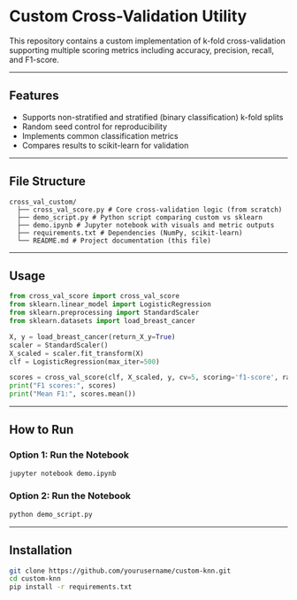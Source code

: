 # Custom Cross-Validation Utility

This repository contains a custom implementation of k-fold cross-validation supporting multiple scoring metrics including accuracy, precision, recall, and F1-score.

---

## Features

- Supports non-stratified and stratified (binary classification) k-fold splits
- Random seed control for reproducibility
- Implements common classification metrics
- Compares results to scikit-learn for validation

---

##  File Structure

```
cross_val_custom/
  ├── cross_val_score.py # Core cross-validation logic (from scratch)
  ├── demo_script.py # Python script comparing custom vs sklearn
  ├── demo.ipynb # Jupyter notebook with visuals and metric outputs
  ├── requirements.txt # Dependencies (NumPy, scikit-learn)
  └── README.md # Project documentation (this file)
```

---
## Usage

```python
from cross_val_score import cross_val_score
from sklearn.linear_model import LogisticRegression
from sklearn.preprocessing import StandardScaler
from sklearn.datasets import load_breast_cancer

X, y = load_breast_cancer(return_X_y=True)
scaler = StandardScaler()
X_scaled = scaler.fit_transform(X)
clf = LogisticRegression(max_iter=500)

scores = cross_val_score(clf, X_scaled, y, cv=5, scoring='f1-score', random_state=42)
print("F1 scores:", scores)
print("Mean F1:", scores.mean())
```

---

## How to Run

### Option 1: Run the Notebook

```bash
jupyter notebook demo.ipynb
```
### Option 2: Run the Notebook

```bash
python demo_script.py
```
---

## Installation

```bash
git clone https://github.com/yourusername/custom-knn.git
cd custom-knn
pip install -r requirements.txt
```
